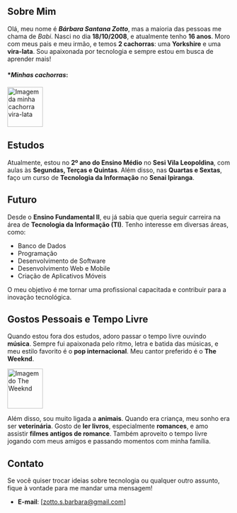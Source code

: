 ## **Sobre Mim**

Olá, meu nome é ***Bárbara Santana Zotto***, mas a maioria das pessoas me chama de _Babi_. Nasci no dia **18/10/2008**, e atualmente tenho **16 anos**. Moro com meus pais e meu irmão, e temos **2 cachorras**: uma **Yorkshire** e uma **vira-lata**. Sou apaixonada por tecnologia e sempre estou em busca de aprender mais!
#### **Minhas cachorras*:

<img scr="blob:https://web.whatsapp.com/e323f695-9189-47e9-a529-ca0408a92bb8" alt= "Imagem da minha cachorra vira-lata" width="80" height="90">



## **Estudos**

Atualmente, estou no **2º ano do Ensino Médio** no **Sesi Vila Leopoldina**, com aulas às **Segundas, Terças e Quintas**. Além disso, nas **Quartas e Sextas**, faço um curso de **Tecnologia da Informação** no **Senai Ipiranga**.

## **Futuro**

Desde o **Ensino Fundamental II**, eu já sabia que queria seguir carreira na área de **Tecnologia da Informação (TI)**. Tenho interesse em diversas áreas, como:

- Banco de Dados
- Programação
- Desenvolvimento de Software
- Desenvolvimento Web e Mobile
- Criação de Aplicativos Móveis

O meu objetivo é me tornar uma profissional capacitada e contribuir para a inovação tecnológica.

## **Gostos Pessoais e Tempo Livre**

Quando estou fora dos estudos, adoro passar o tempo livre ouvindo **música**. Sempre fui apaixonada pelo ritmo, letra e batida das músicas, e meu estilo favorito é o **pop internacional**. Meu cantor preferido é o **The Weeknd**.

<img src="https://encrypted-tbn0.gstatic.com/images?q=tbn:ANd9GcSxXLG8aTsb-3IPuA90uTGUNYQCUKMq9rkPZw&s" alt= "Imagem do The Weeknd" width="80" height="90" >



Além disso, sou muito ligada a **animais**. Quando era criança, meu sonho era ser **veterinária**. Gosto de **ler livros**, especialmente **romances**, e amo assistir **filmes antigos de romance**. Também aproveito o tempo livre jogando com meus amigos e passando momentos com minha família.

## **Contato**

Se você quiser trocar ideias sobre tecnologia ou qualquer outro assunto, fique à vontade para me mandar uma mensagem!

- **E-mail**: [zotto.s.barbara@gmail.com]
